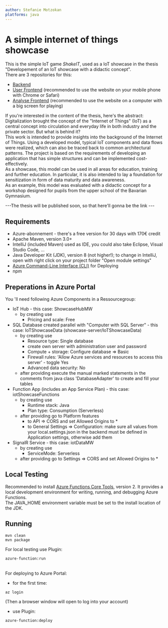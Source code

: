 ```yaml
---
author: Stefanie Motzokan
platforms: java
---
```


# A simple internet of things showcase 
This is the simple IoT game *ShakeIT*, used as a IoT showcase in the thesis "Developement of an IoT showcase with a didactic concept".\
There are 3 repositories for this: 
- [Backend](https://github.com/steffimo/backend)
- [User Frontend](https://github.com/steffimo/iotgame) (recommended to use the website on your mobile phone with Chrome or Safari)
- [Analyse Frontend](https://github.com/steffimo/analysis) (recommended to use the website on a computer with a big screen for playing)

If you're interested in the content of the thesis, here's the abstract:\
Digitalization brought the concept of the "Internet of Things" (IoT) as a central concept into circulation and everyday life in both industry and the private sector. But what is behind it?\
This work is intended to provide insights into the background of the Internet of Things. Using a developed model, typical IoT components and data flows were realized, which can also be traced back to common architectural patterns. The project is based on the requirements of developing an application that has simple structures and can be implemented cost-effectively.\
As a showcase, this model can be used in all areas for education, training and further education. In particular, it is also intended to lay a foundation for sensitization in form of data maturity and data awareness.\
As an example, this model was evaluated with a didactic concept for a workshop designed for pupils from the upper school of the Bavarian Gymnasium.

---The thesis will be published soon, so that here'll gonna be the link ---

## Requirements
- Azure-abonnement - there's a free version for 30 days with 170€ credit
- Apache Maven, version 3.0+
- IntelliJ (included Maven) used as IDE, you could also take Eclipse, Visual Studio Code, ...
- Java Developer Kit (JDK), version 8 (not higher!); to change in IntelliJ, open with right click on your project folder "Open module settings"
- [Azure Command-Line Interface (CLI)](https://docs.microsoft.com/en-gb/cli/azure/?view=azure-cli-latest) for Deploying
- npm

## Preperations in Azure Portal

You 'll need following Azure Components in a Ressourcegroup:
- IoT Hub - this case: ShowcaseHubMW
  - by creating use 
     - Pricing and scale: Free
- SQL Database created parallel with "Computer with SQL Server" - this case: IoTShowcaseData (showcase-server/IoTShowcaseData)
  - by creating use    
     - Resource type: Single database
     - create own server with administration user and password
     - Compute + storage: Configure database => Basic
     - Firewall rules: 'Allow Azure services and resources to access this server' - toggle Yes
     - Advanced data security: No
  - after providing execute the manual marked statements in the comments from java class 'DatabaseAdapter' to create and fill your tables
- Function App (includes an App Service Plan) - this case: iotShowcaseFunctions
  - by creating use 
     - Runtime stack: Java
     - Plan type: Consumption (Serverless)
  - after providing go to Platform features
    - to API => CORS and set Allowed Origins to *
    - to General Settings => Configuration: make sure all values from your local.settings.json in the backend must be defined in Application settings, otherwise add them
- SignalR Service - this case: iotDataMW
   - by creating use 
      - ServiceMode: Serverless
   - after providing go to Settings => CORS and set Allowed Origins to *

## Local Testing
Recommended to install [Azure Functions Core Tools](https://docs.microsoft.com/en-gb/azure/azure-functions/functions-run-local#v2), version 2. It provides a local development environment for writing, running, and debugging Azure Functions.\
The JAVA_HOME environment variable must be set to the install location of the JDK.

## Running 

```
mvn clean 
mvn package
```

For local testing use Plugin: 
```
azure-function:run
```
\
For deploying to Azure Portal:
- for the first time: 
```
az login
```
(Then a browser window will open to log into your account)

- use Plugin: 
```
azure-function:deploy
```
